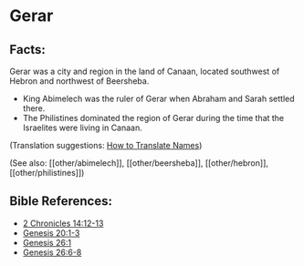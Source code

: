# Gerar #

## Facts: ##

​Gerar was a city and region in the land of Canaan, located southwest of Hebron and northwest of Beersheba.

* King Abimelech was the ruler of Gerar when Abraham and Sarah settled there.
* The Philistines dominated the region of Gerar during the time that the Israelites were living in Canaan.

(Translation suggestions: [How to Translate Names](en/ta-vol1/translate/man/translate-names))

(See also: [[other/abimelech]], [[other/beersheba]], [[other/hebron]], [[other/philistines]])

## Bible References: ##

* [2 Chronicles 14:12-13](en/tn/2ch/help/14/12)
* [Genesis 20:1-3](en/tn/gen/help/20/01)
* [Genesis 26:1](en/tn/gen/help/26/01)
* [Genesis 26:6-8](en/tn/gen/help/26/06)